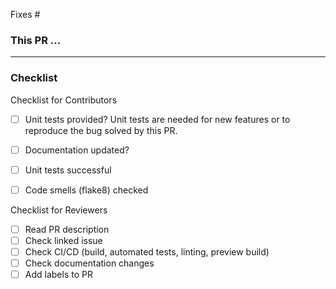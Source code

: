 Fixes #<!--- issue-number -->

### This PR ...
<!--- Short summary what this PR changed. -->

-----

### Checklist
<!--- Mark the completed tasks by inserting a X inside the brackets. Like [X] -->

Checklist for Contributors
- [ ] Unit tests provided? 
      Unit tests are needed for new features or to reproduce the bug solved by this PR.
- [ ] Documentation updated?
- [ ] Unit tests successful
- [ ] Code smells (flake8) checked 


Checklist for Reviewers
- [ ] Read PR description 
- [ ] Check linked issue
- [ ] Check CI/CD (build, automated tests, linting, preview build)
- [ ] Check documentation changes
- [ ] Add labels to PR 

